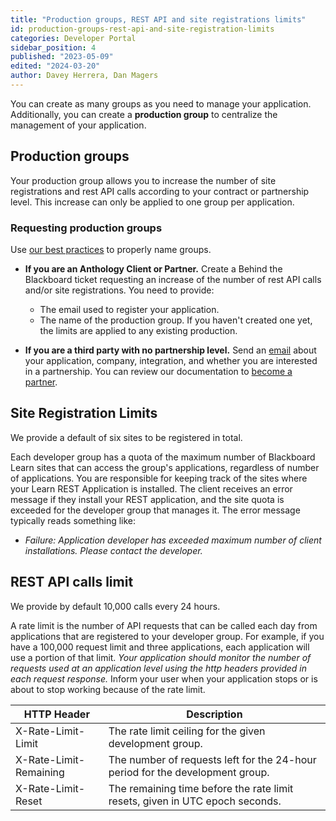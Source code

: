 ```yaml
---
title: "Production groups, REST API and site registrations limits"
id: production-groups-rest-api-and-site-registration-limits
categories: Developer Portal
sidebar_position: 4
published: "2023-05-09"
edited: "2024-03-20"
author: Davey Herrera, Dan Magers
---
```

<VersioningTracker frontMatter={frontMatter}/>

You can create as many groups as you need to manage your application. Additionally, you can create a **production group** to centralize the management of your application.

## Production groups

Your production group allows you to increase the number of site registrations and rest API calls according to your contract or partnership level. This increase can only be applied to one group per application.

### Requesting production groups

Use [our best practices](/docs/developer-portal/best-practices) to properly name groups. 

- **If you are an Anthology Client or Partner.** Create a Behind the Blackboard ticket requesting an increase of the number of rest API calls and/or site registrations. You need to provide:
  - The email used to register your application.
  - The name of the production group. If you haven't created one yet, the limits are applied to any existing production.

- **If you are a third party with no partnership level.** Send an [email](mailto:bbpartnerteam@anthology.com) about your application, company, integration, and whether you are interested in a partnership. You can review our documentation to [become a partner](/docs/partners/become-a-partner.md).

## Site Registration Limits

We provide a default of six sites to be registered in total.

Each developer group has a quota of the maximum number of Blackboard Learn
sites that can access the group's applications, regardless of number of
applications. You are responsible for keeping track of the sites where your
Learn REST Application is installed. The client receives an error message if they install your REST application, and the site quota is exceeded for the developer group that manages it. The error message typically reads something like:

- _Failure: Application developer has exceeded maximum number of client installations. Please contact
  the developer._

## REST API calls limit

We provide by default 10,000 calls every 24 hours.

A rate limit is the number of API requests that can be called each day from
applications that are registered to your developer group. For example, if you
have a 100,000 request limit and three applications, each application will use a portion
of that limit. _Your application should monitor the number of requests used at an
application level using the http headers provided in each request response._ Inform your user when your application stops or is about to stop working because of the rate limit.

| HTTP Header            | Description                                                                  |
| ---------------------- | ---------------------------------------------------------------------------- |
| X-Rate-Limit-Limit     | The rate limit ceiling for the given development group.                       |
| X-Rate-Limit-Remaining | The number of requests left for the 24-hour period for the development group. |
| X-Rate-Limit-Reset     | The remaining time before the rate limit resets, given in UTC epoch seconds.  |
<AuthorBox frontMatter={frontMatter}/>
